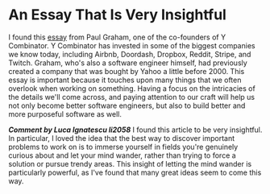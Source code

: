 # An Essay That Is Very Insightful

I found this [essay](https://paulgraham.com/greatwork.html) from Paul Graham, one of the co-founders of Y Combinator. Y Combinator has invested in some of the biggest companies we know today, including Airbnb, Doordash, Dropbox, Reddit, Stripe, and Twitch. Graham, who's also a software engineer himself, had previously created a company that was bought by Yahoo a little before 2000. This essay is important because it touches upon many things that we often overlook when working on something. Having a focus on the intricacies of the details we'll come across, and paying attention to our craft will help us not only become better software engineers, but also to build better and more purposeful software as well. 

***Comment by Luca Ignatescu li2058***
I found this article to be very insightful. In particular, I loved the idea that the best way to discover important problems to work on is to immerse yourself in fields you're genuinely curious about and let your mind wander, rather than trying to force a solution or pursue trendy areas. This insight of letting the mind wander is particularly powerful, as I've found that many great ideas seem to come this way.

